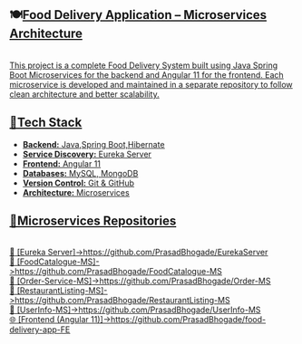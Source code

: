 **<h2>🍽️<u>Food Delivery Application – Microservices Architecture</h2><u>**    
  This project is a complete Food Delivery System built using Java Spring Boot Microservices for the backend and Angular 11 for the frontend. Each microservice is developed and maintained in a separate repository to follow clean architecture and better scalability.

**<h2>🔧<u>Tech Stack</h2><u>**  
- **Backend:** Java,Spring Boot,Hibernate  
- **Service Discovery:** Eureka Server  
- **Frontend:** Angular 11  
- **Databases:** MySQL, MongoDB  
- **Version Control:** Git & GitHub  
- **Architecture:** Microservices  

**<h2>🧩<u>Microservices Repositories</h2><u>**  
🔗 [Eureka Server]->https://github.com/PrasadBhogade/EurekaServer  
🔗 [FoodCatalogue-MS]->https://github.com/PrasadBhogade/FoodCatalogue-MS  
🔗 [Order-Service-MS]->https://github.com/PrasadBhogade/Order-MS  
🔗 [RestaurantListing-MS]->https://github.com/PrasadBhogade/RestaurantListing-MS  
🔗 [UserInfo-MS]->https://github.com/PrasadBhogade/UserInfo-MS  
🌐 [Frontend (Angular 11)]->https://github.com/PrasadBhogade/food-delivery-app-FE

